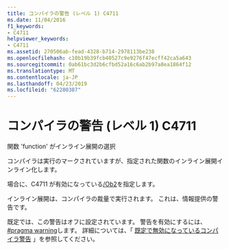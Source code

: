 ```yaml
---
title: コンパイラの警告 (レベル 1) C4711
ms.date: 11/04/2016
f1_keywords:
- C4711
helpviewer_keywords:
- C4711
ms.assetid: 270506ab-fead-4328-b714-2978113be238
ms.openlocfilehash: c10b19b39fcb40527c9e9276f47ecff42ca5a643
ms.sourcegitcommit: 0ab61bc3d2b6cfbd52a16c6ab2b97a8ea1864f12
ms.translationtype: MT
ms.contentlocale: ja-JP
ms.lasthandoff: 04/23/2019
ms.locfileid: "62280387"
---
```

# <a name="compiler-warning-level-1-c4711"></a>コンパイラの警告 (レベル 1) C4711

関数 'function' がインライン展開の選択

コンパイラは実行のマークされていますが、指定された関数のインライン展開インライン化します。

場合に、C4711 が有効になっている[/Ob2](../../build/reference/ob-inline-function-expansion.md)を指定します。

インライン展開は、コンパイラの裁量で実行されます。 これは、情報提供の警告です。

既定では、この警告はオフに設定されています。 警告を有効にするには、 [#pragma warning](../../preprocessor/warning.md)します。 詳細については、「 [既定で無効になっているコンパイラ警告](../../preprocessor/compiler-warnings-that-are-off-by-default.md) 」を参照してください。